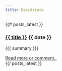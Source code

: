 ```yaml
---
title: Desiderata
---
```


{{# posts_latest }}
<div class="post">
  <h3 class="title"><a href="{{ url }}">{{ title }}</a> <span class="date">{{ date }}</span></h3>

  {{{ summary }}}

  <div class="more">
    <a href="{{ url }}" class="btn">Read more or comment..</a>
  </div>
</div>
{{/ posts_latest }}
<script type="text/javascript">
function init(){
}
</script>
